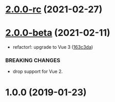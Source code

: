 # [2.0.0-rc](https://github.com/fengyuanchen/vue-countly/compare/v2.0.0-beta...v2.0.0-rc) (2021-02-27)



# [2.0.0-beta](https://github.com/fengyuanchen/vue-countly/compare/v1.0.0...v2.0.0-beta) (2021-02-11)


* refactor!: upgrade to Vue 3 ([163c3da](https://github.com/fengyuanchen/vue-countly/commit/163c3da575848a5b6443f6297e76d686a9957de5))


### BREAKING CHANGES

* drop support for Vue 2.



# 1.0.0 (2019-01-23)



